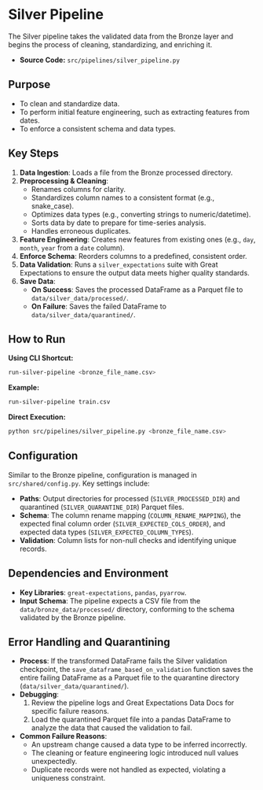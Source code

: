 # Silver Pipeline

The Silver pipeline takes the validated data from the Bronze layer and begins the process of cleaning, standardizing, and enriching it.

-   **Source Code:** `src/pipelines/silver_pipeline.py`

## Purpose

-   To clean and standardize data.
-   To perform initial feature engineering, such as extracting features from dates.
-   To enforce a consistent schema and data types.

## Key Steps

1.  **Data Ingestion**: Loads a file from the Bronze processed directory.
2.  **Preprocessing & Cleaning**:
    -   Renames columns for clarity.
    -   Standardizes column names to a consistent format (e.g., snake_case).
    -   Optimizes data types (e.g., converting strings to numeric/datetime).
    -   Sorts data by date to prepare for time-series analysis.
    -   Handles erroneous duplicates.
3.  **Feature Engineering**: Creates new features from existing ones (e.g., `day`, `month`, `year` from a `date` column).
4.  **Enforce Schema**: Reorders columns to a predefined, consistent order.
5.  **Data Validation**: Runs a `silver_expectations` suite with Great Expectations to ensure the output data meets higher quality standards.
6.  **Save Data**:
    -   **On Success**: Saves the processed DataFrame as a Parquet file to `data/silver_data/processed/`.
    -   **On Failure**: Saves the failed DataFrame to `data/silver_data/quarantined/`.

## How to Run

**Using CLI Shortcut:**

```bash
run-silver-pipeline <bronze_file_name.csv>
```

**Example:**

```bash
run-silver-pipeline train.csv
```

**Direct Execution:**

```bash
python src/pipelines/silver_pipeline.py <bronze_file_name.csv>
```

## Configuration

Similar to the Bronze pipeline, configuration is managed in `src/shared/config.py`. Key settings include:

-   **Paths**: Output directories for processed (`SILVER_PROCESSED_DIR`) and quarantined (`SILVER_QUARANTINE_DIR`) Parquet files.
-   **Schema**: The column rename mapping (`COLUMN_RENAME_MAPPING`), the expected final column order (`SILVER_EXPECTED_COLS_ORDER`), and expected data types (`SILVER_EXPECTED_COLUMN_TYPES`).
-   **Validation**: Column lists for non-null checks and identifying unique records.

## Dependencies and Environment

-   **Key Libraries**: `great-expectations`, `pandas`, `pyarrow`.
-   **Input Schema**: The pipeline expects a CSV file from the `data/bronze_data/processed/` directory, conforming to the schema validated by the Bronze pipeline.

## Error Handling and Quarantining

-   **Process**: If the transformed DataFrame fails the Silver validation checkpoint, the `save_dataframe_based_on_validation` function saves the entire failing DataFrame as a Parquet file to the quarantine directory (`data/silver_data/quarantined/`).
-   **Debugging**:
    1.  Review the pipeline logs and Great Expectations Data Docs for specific failure reasons.
    2.  Load the quarantined Parquet file into a pandas DataFrame to analyze the data that caused the validation to fail.
-   **Common Failure Reasons**:
    -   An upstream change caused a data type to be inferred incorrectly.
    -   The cleaning or feature engineering logic introduced null values unexpectedly.
    -   Duplicate records were not handled as expected, violating a uniqueness constraint.
